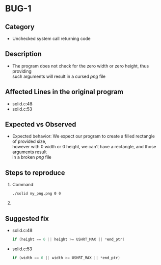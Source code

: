 # BUG-1

## Category
- Unchecked system call returning code

## Description
- The program does not check for the zero width or zero height, thus providing <br>
such arguments will result in a cursed *png* file

## Affected Lines in the original program
- solid.c:48
- solid.c:53

## Expected vs Observed
- Expected behavior: We expect our program to create a filled rectangle of provided size,<br>
however with 0 width or 0 height, we can't have a rectangle, and those arguments result<br>
in a broken *png* file

## Steps to reproduce 

1. Command 
    ```bash
    ./solid my_png.png 0 0
    ```
2. 

## Suggested fix
- solid.c:48
    ```c++
    if (height == 0 || height >= USHRT_MAX || *end_ptr)
    ```
- solid.c:53
    ```c++
    if (width == 0 || width >= USHRT_MAX || *end_ptr)
    ```